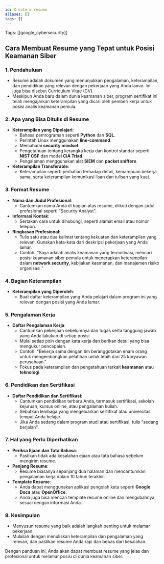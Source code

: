 ```yaml
---
id: Create a resume
aliases: []
tags: []
---
```


Tags: [[google_cybersecurity]]

## Cara Membuat Resume yang Tepat untuk Posisi Keamanan Siber

### 1. **Pendahuluan**

- Resume adalah dokumen yang menunjukkan pengalaman, keterampilan, dan pendidikan yang relevan dengan pekerjaan yang Anda lamar. Ini juga bisa disebut Curriculum Vitae (CV).
- Meskipun Anda baru dalam dunia keamanan siber, program sertifikat ini telah mengajarkan keterampilan yang dicari oleh pemberi kerja untuk posisi analis keamanan pemula.

### 2. **Apa yang Bisa Ditulis di Resume**

- **Keterampilan yang Dipelajari:**
  - Bahasa pemrograman seperti **Python** dan **SQL**.
  - Perintah Linux menggunakan **line-command**.
  - Memahami **security mindset**.
  - Pengetahuan tentang kerangka kerja dan kontrol standar seperti **NIST CSF** dan model **CIA Triad**.
  - Pengalaman menggunakan alat **SIEM** dan **packet sniffers**.
- **Keterampilan Transferable**:
  - Keterampilan seperti perhatian terhadap detail, kemampuan bekerja sama, serta keterampilan komunikasi lisan dan tulisan yang kuat.

### 3. **Format Resume**

- **Nama dan Judul Profesional**:
  - Cantumkan nama Anda di bagian atas resume, diikuti dengan judul profesional seperti "Security Analyst".
- **Informasi Kontak**:
  - Sertakan cara untuk dihubungi, seperti alamat email atau nomor telepon.
- **Ringkasan Profesional**:
  - Tulis satu atau dua kalimat tentang kekuatan dan keterampilan yang relevan. Gunakan kata-kata dari deskripsi pekerjaan yang Anda lamar.
  - Contoh: "Saya adalah analis keamanan yang termotivasi, mencari posisi keamanan siber pemula untuk menerapkan keterampilan dalam **network security**, kebijakan keamanan, dan manajemen risiko organisasi."

### 4. **Bagian Keterampilan**

- **Keterampilan yang Diperoleh**:
  - Buat daftar keterampilan yang Anda pelajari dalam program ini yang relevan dengan posisi yang Anda lamar.

### 5. **Pengalaman Kerja**

- **Daftar Pengalaman Kerja**:
  - Cantumkan pekerjaan sebelumnya dan tugas serta tanggung jawab yang Anda lakukan di setiap posisi.
  - Mulai setiap poin dengan kata kerja dan berikan detail yang bisa mengukur pencapaian.
  - Contoh: "Bekerja sama dengan tim beranggotakan enam orang untuk mengembangkan pelatihan untuk lebih dari 25 karyawan perusahaan."
  - Fokus pada keterampilan dan pengetahuan terkait **keamanan** atau **teknologi**.

### 6. **Pendidikan dan Sertifikasi**

- **Daftar Pendidikan dan Sertifikasi**:
  - Cantumkan pendidikan terbaru Anda, termasuk sertifikasi, sekolah kejuruan, kursus online, atau pengalaman kuliah.
  - Sebutkan lembaga yang mengeluarkan sertifikat atau universitas tempat Anda belajar.
  - Jika Anda sedang dalam program studi atau sertifikasi, tulis "sedang berjalan".

### 7. **Hal yang Perlu Diperhatikan**

- **Periksa Ejaan dan Tata Bahasa**:
  - Pastikan tidak ada kesalahan ejaan atau tata bahasa sebelum mengirim resume.
- **Panjang Resume**:
  - Resume biasanya sepanjang dua halaman dan mencantumkan pengalaman kerja dalam 10 tahun terakhir.
- **Template Resume**:
  - Anda dapat menggunakan aplikasi pengolah kata seperti **Google Docs** atau **OpenOffice**.
  - Anda juga bisa mencari template resume online dan mengubahnya sesuai dengan informasi Anda.

### 8. **Kesimpulan**

- Menyusun resume yang baik adalah langkah penting untuk melamar pekerjaan.
- Mulailah dengan menuliskan keterampilan dan pengalaman yang relevan, dan pastikan resume Anda rapi dan bebas dari kesalahan.

Dengan panduan ini, Anda akan dapat membuat resume yang jelas dan profesional untuk melamar posisi di dunia keamanan siber.
